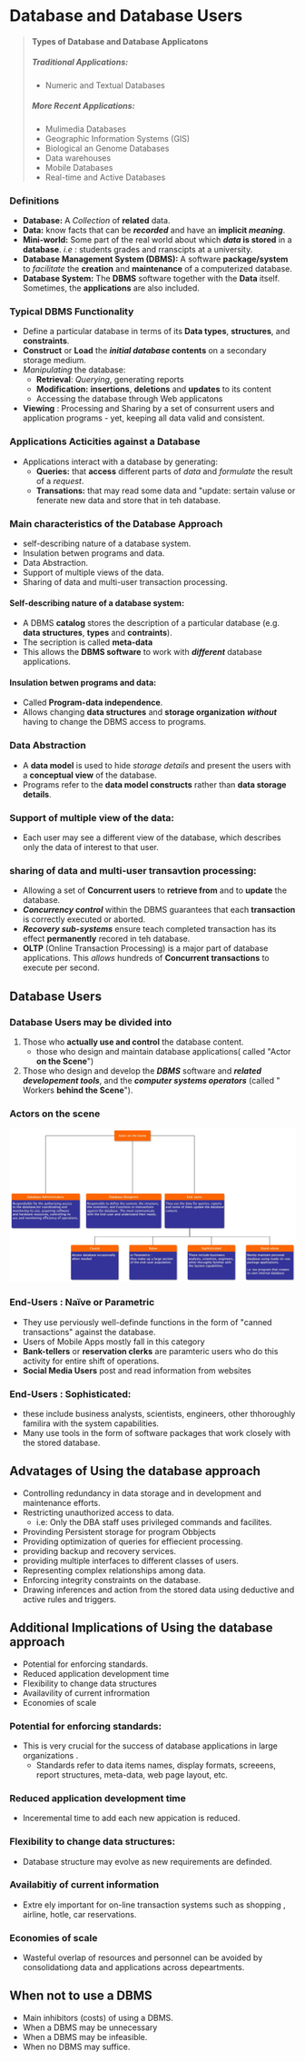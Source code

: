 # Database and Database Users

> #### Types of Database and Database Applicatons
> ##### Traditional Applications:
>   + Numeric and Textual Databases
> ##### More Recent Applications:
>   + Mulimedia Databases
>   + Geographic Information Systems (GIS)
>   + Biological an Genome Databases
>   + Data warehouses
>   + Mobile Databases
>   + Real-time and Active Databases

### Definitions
+ __Database:__ A _Collection_ of __related__ data.
+ __Data:__ know facts that can be __*recorded*__ and have an **implicit _meaning_**.
+ __Mini-world:__ Some part of the real world about which **_data_ is stored** in a __database__. _i.e_ : students grades and rranscipts at a university.
+ __Database Management System (DBMS):__ A software __package/system__ to *facilitate* the __creation__ and __maintenance__ of a computerized database.
+ __Database System:__ The __DBMS__ software together with the __Data__ itself. Sometimes, the __applications__ are also included.

### Typical DBMS Functionality
+ Define a particular database in terms of its **Data types**, __structures__, and __constraints__.
+ __Construct__ or __Load__ the __*initial database* contents__ on a secondary storage medium.
+ _Manipulating_ the database:
    + __Retrieval__: *Querying*, generating reports
    + __Modification:__ __insertions__, __deletions__ and __updates__ to its content 
    + Accessing the database through Web applicatons
+ __Viewing__ : Processing and Sharing by a set of consurrent users and application programs - yet, keeping all data valid and consistent.

### Applications Acticities against a Database
+ Applications interact with a database by generating:
    + __Queries:__ that __access__ different parts of _data_ and _formulate_ the result of a _request_.
    + __Transations:__ that may read some data and "update: sertain valuse or fenerate new data and store that in teh database.

### Main characteristics of the Database Approach
+ self-describing nature of a database system.
+ Insulation betwen programs and data.
+ Data Abstraction.
+ Support of multiple views of the data.
+ Sharing of data and multi-user transaction processing.
  
#### Self-describing nature of a database system:
+ A DBMS __catalog__ stores the description of a particular database (e.g. __data structures__, __types__ and __contraints__).
+ The secription is called __meta-data__
+ This allows the __DBMS software__ to work with _**different**_ database applications.

#### Insulation betwen programs and data:
+ Called __Program-data independence__.
+ Allows changing __data structures__ and __storage organization__ _**without**_ having to change the DBMS access to programs.

### Data Abstraction
+ A __data model__ is used to hide _storage details_ and present the users with a __conceptual view__ of the database.
+ Programs refer to the __data model constructs__ rather than __data storage details__.

### Support of multiple view of the data:
+ Each user may see a different view of the database, which describes only the data of interest to that user.
  
### sharing of data and multi-user transavtion processing:
+ Allowing a set of __Concurrent users__ to __retrieve from__ and to __update__ the database.
+ __*Concurrency control*__ within the DBMS guarantees that each __transaction__ is correctly executed or aborted.
+ __*Recovery sub-systems*__ ensure teach completed transaction has its effect __permanently__ recored in teh database.
+ __OLTP__ (Online Transaction Processing) is a major part of database applications. This _allows_ hundreds of __Concurrent transactions__ to execute per second.

## Database Users
### Database Users may be divided into
1. Those who __actually use and control__ the database content.
    + those who design and maintain database applications( called "Actor __on the Scene__")
2. Those who design and develop the __*DBMS*__ software and __*related developement tools*__, and the __*computer systems operators*__ (called " Workers __behind the Scene__").

### Actors on the scene

![](imgs/users.jpg)

### End-Users : Naïve or Parametric
+ They use perviously well-definde functions in the form of "canned transactions" against the database.
+ Users of Mobile Apps mostly fall in this category 
+ __Bank-tellers__ or __reservation clerks__ are paramteric users who do this activity for entire shift of operations.
+ __Social Media Users__ post and read information from websites 

### End-Users : Sophisticated:
+ these include business analysts, scientists, engineers, other thhoroughly familira with the system capabilities.
+ Many use tools in the form of software packages that work closely with the stored database.

## Advatages of Using the database approach
+ Controlling redundancy in data storage and in development and maintenance efforts.
+ Restricting unauthorized access to data.
    + i.e: Only the DBA staff uses privileged commands and facilites.
+ Provinding Persistent storage for program Obbjects
+ Providing optimization of queries for effiecient processing.
+ providing backup and recovery services.
+ providing multiple interfaces to different classes of users.
+ Representing complex relationships among data.
+ Enforcing integrity constraints on the database.
+ Drawing inferences and action from the stored data using deductive and active rules and triggers.

## Additional Implications of Using the database approach
+ Potential for enforcing standards.
+ Reduced application development time
+ Flexibility to change data structures
+ Availavility of current infrormation
+ Economies of scale
### Potential for enforcing standards:
+ This is very crucial for the success of database applications in large organizations . 
    + Standards refer to data items names, display formats, screeens, report structures, meta-data, web page layout, etc.

### Reduced application development time
+ Inceremental time to add each new appication is reduced.
  
### Flexibility to change data structures:
+ Database structure may evolve as new requirements are definded.

### Availabitiy of current information
+ Extre ely important for on-line transaction systems such as  shopping , airline, hotle, car reservations.

### Economies of scale
+ Wasteful overlap of resources and personnel can be avoided by consolidationg data and applications across depeartments.

## When not to use a DBMS
+ Main inhibitors (costs) of using a DBMS.
+ When a DBMS may be unnecessary
+ When a DBMS may be infeasible.
+ When no DBMS may suffice.

